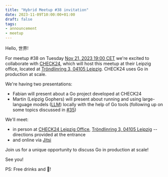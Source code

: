 ```yaml
---
title: "Hybrid Meetup #38 invitation"
date: 2023-11-09T10:00:00+01:00
draft: false
tags:
- announcement
- meetup
---
```


Hello, 世界!

For meetup #38 on Tuesday [Nov 21, 2023 19:00
CET](https://www.meetup.com/leipzig-golang/events/290666185/) we're excited to
collaborate with [CHECK24](https://www.check24.de/), which will host this
meetup at their Leipzig office, located at [Tröndlinring 3, 04105
Leipzig](https://maps.app.goo.gl/hWKDzUNSYuHcRCew6). CHECK24 uses Go in
production at scale.

We're having two presentations:

* Fabian will present about a Go project developed at CHECK24
* Martin (Leipzig Gophers) will present about running and using large-language models ([LLM](https://en.wikipedia.org/wiki/Large_language_model)) locally with the help of Go tools (following up on some topics discussed in [#35](https://golangleipzig.space/posts/meetup-35-wrapup/))

We'll meet:

* in person at [CHECK24 Leipzig Office](https://maps.app.goo.gl/hWKDzUNSYuHcRCew6), [Tröndlinring 3, 04105 Leipzig](https://maps.app.goo.gl/hWKDzUNSYuHcRCew6) -- directions provided at the entrance
* and online via [Jitsi](https://meet.jit.si/LeipzigGophers38)

Join us for a unique opportunity to discuss Go in production at scale!

See you!

PS: Free drinks and 🍕!


<!--

TODO: outreach.

* [x] slack: https://gophers.slack.com/archives/C152YB9UZ/p1686821921439959
* [x] linkedin: https://www.linkedin.com/posts/martin-czygan-58348842_cloud-native-microservices-activity-7074867014661484544-KJzC
* [x] developer group leipzig: https://www.meetup.com/developer-group-leipzig/discussions/6755397672170916/chat/, plus: separate event: https://www.meetup.com/de-DE/developer-group-leipzig/events/294223386/
* [x] le-sw-cr: https://www.meetup.com/le-software-craft-community/discussions/6755397672172038/chat/
* ... sent message to TW, BN


Are you interested in cloud-native development, #microservices and #distributed
system? Do you aim to ship secure and cost-effective cloud-native backends? Do you care about developer experience?

Then please join us at Leipzig #Gophers Meetup #36 on Tue, June 20, 2023 19:00
CEST where we're thrilled to have @AndreErikson from @Encore talking about
simplifying cloud-native backend development and deployment.

Encore provides a declarative approach to managing cloud infrastructure, is built in Go (and for Go) and is open-source.

This is a hybrid (in-person and online) meetup, so you can join us directly via
Google Meet: https://meet.google.com/zht-yuxt-zfo or at @Basislager Leipzig.

We provide free drinks at the event and will be giving away a copy of Distributed Services in Go (https://pragprog.com/titles/tjgo/distributed-services-with-go/), courtesy of @OReillyMedia!



-->
